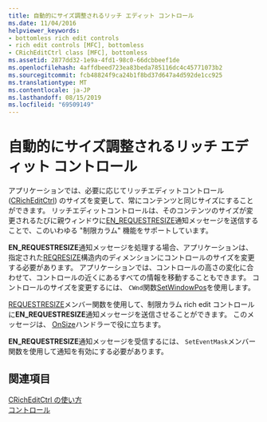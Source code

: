 ```yaml
---
title: 自動的にサイズ調整されるリッチ エディット コントロール
ms.date: 11/04/2016
helpviewer_keywords:
- bottomless rich edit controls
- rich edit controls [MFC], bottomless
- CRichEditCtrl class [MFC], bottomless
ms.assetid: 2877dd32-1e9a-4fd1-98c0-66dcbbeef1de
ms.openlocfilehash: 4affdbeed723ea83beda785116dc4c45771073b2
ms.sourcegitcommit: fcb48824f9ca24b1f8bd37d647a4d592de1cc925
ms.translationtype: MT
ms.contentlocale: ja-JP
ms.lasthandoff: 08/15/2019
ms.locfileid: "69509149"
---
```

# <a name="bottomless-rich-edit-controls"></a>自動的にサイズ調整されるリッチ エディット コントロール

アプリケーションでは、必要に応じてリッチエディットコントロール ([CRichEditCtrl](../mfc/reference/cricheditctrl-class.md)) のサイズを変更して、常にコンテンツと同じサイズにすることができます。 リッチエディットコントロールは、そのコンテンツのサイズが変更されるたびに親ウィンドウに[EN_REQUESTRESIZE](/windows/win32/Controls/en-requestresize)通知メッセージを送信することで、このいわゆる "制限カラム" 機能をサポートしています。

**EN_REQUESTRESIZE**通知メッセージを処理する場合、アプリケーションは、指定された[REQRESIZE](/windows/win32/api/richedit/ns-richedit-reqresize)構造内のディメンションにコントロールのサイズを変更する必要があります。 アプリケーションでは、コントロールの高さの変化に合わせて、コントロールの近くにあるすべての情報を移動することもできます。 コントロールのサイズを変更するには、 `CWnd`関数[SetWindowPos](../mfc/reference/cwnd-class.md#setwindowpos)を使用します。

[REQUESTRESIZE](../mfc/reference/cricheditctrl-class.md#requestresize)メンバー関数を使用して、制限カラム rich edit コントロールに**EN_REQUESTRESIZE**通知メッセージを送信させることができます。 このメッセージは、 [OnSize](../mfc/reference/cwnd-class.md#onsize)ハンドラーで役に立ちます。

**EN_REQUESTRESIZE**通知メッセージを受信するには、 `SetEventMask`メンバー関数を使用して通知を有効にする必要があります。

## <a name="see-also"></a>関連項目

[CRichEditCtrl の使い方](../mfc/using-cricheditctrl.md)<br/>
[コントロール](../mfc/controls-mfc.md)
